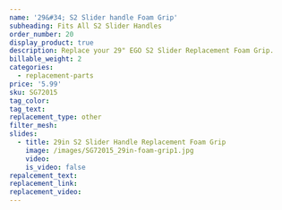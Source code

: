 ```yaml
---
name: '29&#34; S2 Slider handle Foam Grip'
subheading: Fits All S2 Slider Handles
order_number: 20
display_product: true
description: Replace your 29" EGO S2 Slider Replacement Foam Grip.
billable_weight: 2
categories:
  - replacement-parts
price: '5.99'
sku: SG72015
tag_color:
tag_text:
replacement_type: other
filter_mesh:
slides:
  - title: 29in S2 Slider Handle Replacement Foam Grip
    image: /images/SG72015_29in-foam-grip1.jpg
    video:
    is_video: false
repalcement_text:
replacement_link:
replacement_video:
---
```

